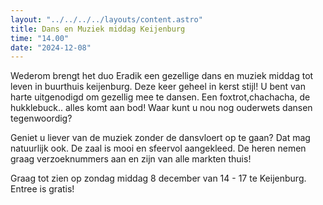 ```yaml
---
layout: "../../../../layouts/content.astro"
title: Dans en Muziek middag Keijenburg
time: "14.00"
date: "2024-12-08"
---
```


Wederom brengt het duo Eradik een gezellige dans en muziek middag tot leven in buurthuis keijenburg.
Deze keer geheel in kerst stijl!
U bent van harte uitgenodigd om gezellig mee te dansen. Een foxtrot,chachacha, de hukklebuck.. alles komt aan bod!
Waar kunt u nou nog ouderwets dansen tegenwoordig?

Geniet u liever van de muziek zonder de dansvloert op te gaan? Dat mag natuurlijk ook. 
De zaal is mooi en sfeervol aangekleed.
De heren nemen graag verzoeknummers aan en zijn van alle markten thuis!

Graag tot zien op zondag middag 8 december van 14 - 17 te Keijenburg.
Entree is gratis!
